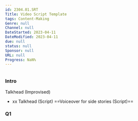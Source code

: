 ```yaml
---
id: 2304.01.SRT
Title: Video Script Template
tags: Content-Making
Genre: null
Channel: null
DateStarted: 2023-04-11
DateModified: 2023-04-11
due: null
status: null
Sponsor: null
URL: null
Progress: NaN%
---
```


```toc

```

### Intro

Talkhead (Improvised)

- xx
  Talkhead (Script)
  ==Voiceover for side stories (Script)==

### Q1
